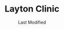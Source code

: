 ---
layout: location-page
date: Last Modified
description: "Local COVID-19 testing is available at Layton Clinic in Layton, Utah, USA."
permalink: "locations/utah/layton/layton-clinic/"
tags:
  - locations
  - utah
title: Layton Clinic
state: Utah
stateAbbr: UT
hood: "Layton"
address: "2075 N University Park Blvd"
city: "Layton"
zip: "84041"
mapUrl: "http://maps.apple.com/?q=Layton+Clinic&address=2075+N+University+Park+Blvd,Layton,Utah,84041"
locationType: Drive-thru
phone: "801-779-6200"
website: "https://intermountainhealthcare.org/locations/layton-clinic/"
onlineBooking: undefined
closed: undefined
closedUpdate: April 17th, 2020
notes: "Requires phone screen."
days: Everyday
hours: 9AM-5PM
ctaMessage: Learn more
ctaUrl: "https://intermountainhealthcare.org/locations/layton-clinic/"
---